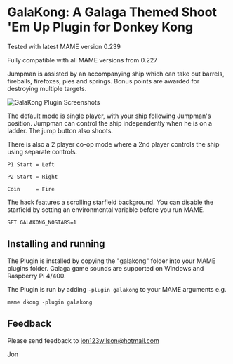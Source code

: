 # **GalaKong: A Galaga Themed Shoot 'Em Up Plugin for Donkey Kong** #

Tested with latest MAME version 0.239

Fully compatible with all MAME versions from 0.227

Jumpman is assisted by an accompanying ship which can take out barrels, fireballs, firefoxes, pies and springs.  Bonus points are awarded for destroying multiple targets.


![GalaKong Plugin Screenshots](https://i.imgur.com/R3BX3Wv.png)


The default mode is single player,  with your ship following Jumpman's position.  Jumpman can control the ship independently when he is on a ladder.  The jump button also shoots.

There is also a 2 player co-op mode where a 2nd player controls the ship using separate controls.
 	
	P1 Start = Left
    
	P2 Start = Right
	
	Coin     = Fire

The hack features a scrolling starfield background.
You can disable the starfield by setting an environmental variable before you run MAME.

```SET GALAKONG_NOSTARS=1```
  
## Installing and running
 
The Plugin is installed by copying the "galakong" folder into your MAME plugins folder.
Galaga game sounds are supported on Windows and Raspberry Pi 4/400.

The Plugin is run by adding `-plugin galakong` to your MAME arguments e.g.

```mame dkong -plugin galakong```  


## Feedback

Please send feedback to jon123wilson@hotmail.com

Jon

